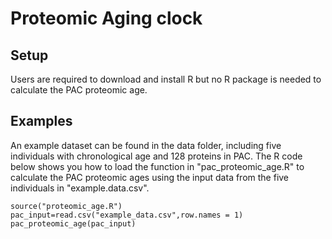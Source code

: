 # Proteomic Aging clock 
## Setup
Users are required to download and install R but no R package is needed to calculate the PAC proteomic age.

## Examples
An example dataset can be found in the data folder, including five individuals with chronological age and 128 proteins in PAC. The R code below shows you how to load the function in "pac_proteomic_age.R" to calculate the PAC proteomic ages using the input data from the five individuals in "example.data.csv".

```
source("proteomic_age.R")
pac_input=read.csv("example_data.csv",row.names = 1)
pac_proteomic_age(pac_input)

```


